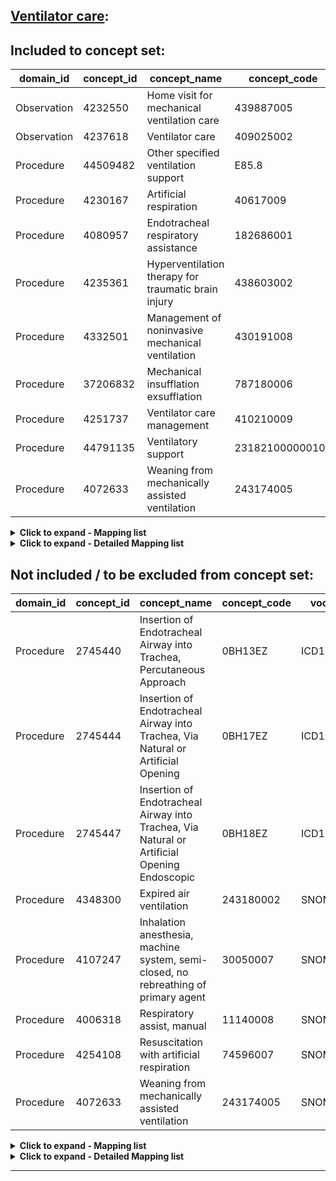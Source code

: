 ## [Ventilator care](https://github.com/OHDSI/Covid-19/blob/vocabularies_for_phenotypes/Vocabulary/sql/phenotypes/Ventilator%20care):

## Included to concept set:
|domain_id|concept_id|concept_name|concept_code|voc_id
|---|---|---|---|---|
Observation|4232550|Home visit for mechanical ventilation care|439887005|SNOMED
Observation|4237618|Ventilator care|409025002|SNOMED
Procedure|44509482|Other specified ventilation support|E85.8|OPCS4
Procedure|4230167|Artificial respiration|40617009|SNOMED
Procedure|4080957|Endotracheal respiratory assistance|182686001|SNOMED
Procedure|4235361|Hyperventilation therapy for traumatic brain injury|438603002|SNOMED
Procedure|4332501|Management of noninvasive mechanical ventilation|430191008|SNOMED
Procedure|37206832|Mechanical insufflation exsufflation|787180006|SNOMED
Procedure|4251737|Ventilator care management|410210009|SNOMED
Procedure|44791135|Ventilatory support|231821000000109|SNOMED
Procedure|4072633|Weaning from mechanically assisted ventilation|243174005|SNOMED


<details><summary><strong>Click to expand - Mapping list</strong></summary>
<p>

|domain_id|concept_id|concept_name|voc_id|source_voc_id|source_code
|---|---|---|---|---|---|
Observation|4165535|Continuous positive airway pressure ventilation treatment|SNOMED|Read|8724.00; Z6M1.11; Z6M1.12; Z6M1200
Observation|4055262|Dual pressure spontaneous ventilation support|SNOMED|Read|8725.00; Z6M3.00; Z6M3.13
Observation|4042360|Intermittent CPAP|SNOMED|Read|Z6M1100
Observation|4039924|Nasal ventilation therapy|SNOMED|Read|Z6M4.00
Procedure|2008009|Continuous invasive mechanical ventilation for 96 consecutive hours or more|ICD9Proc|ICD9ProcCN|96.72; 96.7200; 96.7201
Procedure|2008008|Continuous invasive mechanical ventilation for less than 96 consecutive hours|ICD9Proc|ICD9ProcCN|96.71; 96.7100; 96.7101
Procedure|2008007|Continuous invasive mechanical ventilation of unspecified duration|ICD9Proc|ICD9ProcCN|96.70; 96.7000
Procedure|2008006|Other continuous invasive mechanical ventilation|ICD9Proc|ICD9ProcCN|96.7
Procedure|4173351|Apneic oxygenation|SNOMED|Read|Z6J2.00
Procedure|4230167|Artificial respiration|SNOMED|Read|872..00; 8721.00; 872..12; 872Z.00; 8734.00
Procedure|4139542|Bag valve mask ventilation|SNOMED|OPCS4|E85.4
Procedure|4139542|Bag valve mask ventilation|SNOMED|Read|7458300
Procedure|4080957|Endotracheal respiratory assistance|SNOMED|Read|8722.00
Procedure|4057263|Intermittent positive pressure ventilation|SNOMED|Read|872..11; 8723.00
Procedure|44790095|Invasive ventilation|SNOMED|OPCS4|E85.1
Procedure|44790095|Invasive ventilation|SNOMED|Read|7458000
Procedure|4072514|Lung inflation by intermittent compression of reservoir bag|SNOMED|Read|Z6H1.00; Z6H1.11
Procedure|4039925|Manual hyperinflation|SNOMED|Read|Z6H2.00
Procedure|4285807|Mouth-to-mouth resuscitation|SNOMED|Read|8732.00
Procedure|4177224|Noninvasive ventilation|SNOMED|ICD9Proc|93.90
Procedure|4177224|Noninvasive ventilation|SNOMED|ICD9ProcCN|93.90; 93.9000; 93.9001
Procedure|4177224|Noninvasive ventilation|SNOMED|OPCS4|E85.2
Procedure|4177224|Noninvasive ventilation|SNOMED|Read|7458100
Procedure|4006318|Respiratory assist, manual|SNOMED|Read|Z6H..00; Z6H..11; Z6H..12; Z6H..13
Procedure|44791135|Ventilatory support|SNOMED|OPCS4|Y73.3
Procedure|44791135|Ventilatory support|SNOMED|Read|7M36300
Procedure|4072633|Weaning from mechanically assisted ventilation|SNOMED|ICD9CM|V46.13


</p>
</details>

<details><summary><strong>Click to expand - Detailed Mapping list</strong></summary>
<p>

|source_code_description|source_code|source_voc_id|concept_id|concept_name|concept_code|concept_class_id|domain_id|voc_id
|---|---|---|---|---|---|---|---|---|
Invasive ventilation|7458000|Read|44790095|Invasive ventilation|226471000000101|Procedure|Procedure|SNOMED
Non-invasive ventilation|7458100|Read|4177224|Noninvasive ventilation|428311008|Procedure|Procedure|SNOMED
Bag valve mask ventilation|7458300|Read|4139542|Bag valve mask ventilation|425447009|Procedure|Procedure|SNOMED
Ventilatory support|7M36300|Read|44791135|Ventilatory support|231821000000109|Procedure|Procedure|SNOMED
Mechanical assistance to resp.|872..00|Read|4230167|Artificial respiration|40617009|Procedure|Procedure|SNOMED
Mechanical ventilation|8721.00|Read|4230167|Artificial respiration|40617009|Procedure|Procedure|SNOMED
Intermit.pos.pres.vent.|872..11|Read|4057263|Intermittent positive pressure ventilation|182687005|Procedure|Procedure|SNOMED
Ventilation-mechanical|872..12|Read|4230167|Artificial respiration|40617009|Procedure|Procedure|SNOMED
Endotracheal resp. assistance|8722.00|Read|4080957|Endotracheal respiratory assistance|182686001|Procedure|Procedure|SNOMED
Intermitt.positive pres.resp.|8723.00|Read|4057263|Intermittent positive pressure ventilation|182687005|Procedure|Procedure|SNOMED
CPAP - Continuous positive airways pressure|8724.00|Read|4165535|Continuous positive airway pressure ventilation treatment|47545007|Procedure|Observation|SNOMED
Bi-level positive airways pressure therapy|8725.00|Read|4055262|Dual pressure spontaneous ventilation support|243142003|Procedure|Observation|SNOMED
Mechanical resp. assist. NOS|872Z.00|Read|4230167|Artificial respiration|40617009|Procedure|Procedure|SNOMED
Mouth to mouth ventilation|8732.00|Read|4285807|Mouth-to-mouth resuscitation|37113006|Procedure|Procedure|SNOMED
Artificial respiration|8734.00|Read|4230167|Artificial respiration|40617009|Procedure|Procedure|SNOMED
Non-invasive mechanical ventilation|93.90|ICD9Proc|4177224|Noninvasive ventilation|428311008|Procedure|Procedure|SNOMED
Non-invasive mechanical ventilation|93.90|ICD9ProcCN|4177224|Noninvasive ventilation|428311008|Procedure|Procedure|SNOMED
Non-invasive mechanical ventilation|93.9000|ICD9ProcCN|4177224|Noninvasive ventilation|428311008|Procedure|Procedure|SNOMED
Continuous positive airway pressure (CPAP) (machine translation)|93.9001|ICD9ProcCN|4177224|Noninvasive ventilation|428311008|Procedure|Procedure|SNOMED
Other continuous invasive mechanical ventilation|96.7|ICD9ProcCN|2008006|Other continuous invasive mechanical ventilation|96.7|3-dig nonbill code|Procedure|ICD9Proc
Continuous invasive mechanical ventilation of unspecified duration|96.70|ICD9ProcCN|2008007|Continuous invasive mechanical ventilation of unspecified duration|96.70|4-dig billing code|Procedure|ICD9Proc
Continuous invasive mechanical ventilation of unspecified duration|96.7000|ICD9ProcCN|2008007|Continuous invasive mechanical ventilation of unspecified duration|96.70|4-dig billing code|Procedure|ICD9Proc
Continuous invasive mechanical ventilation for less than 96 consecutive hours|96.71|ICD9ProcCN|2008008|Continuous invasive mechanical ventilation for less than 96 consecutive hours|96.71|4-dig billing code|Procedure|ICD9Proc
Continuous invasive mechanical ventilation for less than 96 consecutive hours|96.7100|ICD9ProcCN|2008008|Continuous invasive mechanical ventilation for less than 96 consecutive hours|96.71|4-dig billing code|Procedure|ICD9Proc
Ventilator treatment [less than 96 hours] (machine translation)|96.7101|ICD9ProcCN|2008008|Continuous invasive mechanical ventilation for less than 96 consecutive hours|96.71|4-dig billing code|Procedure|ICD9Proc
Continuous invasive mechanical ventilation for 96 consecutive hours or more|96.72|ICD9ProcCN|2008009|Continuous invasive mechanical ventilation for 96 consecutive hours or more|96.72|4-dig billing code|Procedure|ICD9Proc
Continuous invasive mechanical ventilation for 96 consecutive hours or more|96.7200|ICD9ProcCN|2008009|Continuous invasive mechanical ventilation for 96 consecutive hours or more|96.72|4-dig billing code|Procedure|ICD9Proc
Ventilator Treatment [not less than 96 hours] (machine translation)|96.7201|ICD9ProcCN|2008009|Continuous invasive mechanical ventilation for 96 consecutive hours or more|96.72|4-dig billing code|Procedure|ICD9Proc
Invasive ventilation|E85.1|OPCS4|44790095|Invasive ventilation|226471000000101|Procedure|Procedure|SNOMED
Non-invasive ventilation NEC|E85.2|OPCS4|4177224|Noninvasive ventilation|428311008|Procedure|Procedure|SNOMED
Bag valve mask ventilation|E85.4|OPCS4|4139542|Bag valve mask ventilation|425447009|Procedure|Procedure|SNOMED
Encounter for weaning from respirator [ventilator]|V46.13|ICD9CM|4072633|Weaning from mechanically assisted ventilation|243174005|Procedure|Procedure|SNOMED
Ventilatory support|Y73.3|OPCS4|44791135|Ventilatory support|231821000000109|Procedure|Procedure|SNOMED
Manually assisted breathing|Z6H..00|Read|4006318|Respiratory assist, manual|11140008|Procedure|Procedure|SNOMED
Lung inflation by intermittent compression of reservoir bag|Z6H1.00|Read|4072514|Lung inflation by intermittent compression of reservoir bag|243140006|Procedure|Procedure|SNOMED
Hand ventilation|Z6H..11|Read|4006318|Respiratory assist, manual|11140008|Procedure|Procedure|SNOMED
Hand bagging|Z6H1.11|Read|4072514|Lung inflation by intermittent compression of reservoir bag|243140006|Procedure|Procedure|SNOMED
Manual ventilation|Z6H..12|Read|4006318|Respiratory assist, manual|11140008|Procedure|Procedure|SNOMED
Hand ventilation - bagging|Z6H..13|Read|4006318|Respiratory assist, manual|11140008|Procedure|Procedure|SNOMED
Manual hyperinflation|Z6H2.00|Read|4039925|Manual hyperinflation|229313004|Procedure|Procedure|SNOMED
Apnoeic oxygenation|Z6J2.00|Read|4173351|Apneic oxygenation|276732005|Procedure|Procedure|SNOMED
Intermittent CPAP|Z6M1100|Read|4042360|Intermittent CPAP|229308003|Procedure|Observation|SNOMED
CPAP - Continuous positive airways pressure|Z6M1.11|Read|4165535|Continuous positive airway pressure ventilation treatment|47545007|Procedure|Observation|SNOMED
Continuous positive airways pressure therapy|Z6M1.12|Read|4165535|Continuous positive airway pressure ventilation treatment|47545007|Procedure|Observation|SNOMED
Continuous CPAP|Z6M1200|Read|4165535|Continuous positive airway pressure ventilation treatment|47545007|Procedure|Observation|SNOMED
Dual pressure spontaneous ventilation support|Z6M3.00|Read|4055262|Dual pressure spontaneous ventilation support|243142003|Procedure|Observation|SNOMED
BIPAB - Bi-level positive airways pressure therapy|Z6M3.13|Read|4055262|Dual pressure spontaneous ventilation support|243142003|Procedure|Observation|SNOMED
Nasal ventilation therapy|Z6M4.00|Read|4039924|Nasal ventilation therapy|229312009|Procedure|Observation|SNOMED

</p>
</details>


## Not included / to be excluded from concept set:
|domain_id|concept_id|concept_name|concept_code|voc_id|comment
|---|---|---|---|---|---|
Procedure|2745440|Insertion of Endotracheal Airway into Trachea, Percutaneous Approach|0BH13EZ|ICD10PCS
Procedure|2745444|Insertion of Endotracheal Airway into Trachea, Via Natural or Artificial Opening|0BH17EZ|ICD10PCS
Procedure|2745447|Insertion of Endotracheal Airway into Trachea, Via Natural or Artificial Opening Endoscopic|0BH18EZ|ICD10PCS
Procedure|4348300|Expired air ventilation|243180002|SNOMED
Procedure|4107247|Inhalation anesthesia, machine system, semi-closed, no rebreathing of primary agent|30050007|SNOMED
Procedure|4006318|Respiratory assist, manual|11140008|SNOMED
Procedure|4254108|Resuscitation with artificial respiration|74596007|SNOMED
Procedure|4072633|Weaning from mechanically assisted ventilation|243174005|SNOMED


<details><summary><strong>Click to expand - Mapping list</strong></summary>
<p>

|domain_id|concept_id|concept_name|voc_id|source_voc_id|source_code
|---|---|---|---|---|---|
Procedure|4139542|Bag valve mask ventilation|SNOMED|OPCS4|E85.4
Procedure|4139542|Bag valve mask ventilation|SNOMED|Read|7458300
Procedure|4072514|Lung inflation by intermittent compression of reservoir bag|SNOMED|Read|Z6H1.00; Z6H1.11
Procedure|4039925|Manual hyperinflation|SNOMED|Read|Z6H2.00
Procedure|4285807|Mouth-to-mouth resuscitation|SNOMED|Read|8732.00
Procedure|4006318|Respiratory assist, manual|SNOMED|Read|Z6H..00; Z6H..11; Z6H..12; Z6H..13
Procedure|4072633|Weaning from mechanically assisted ventilation|SNOMED|ICD9CM|V46.13


</p>
</details>

<details><summary><strong>Click to expand - Detailed Mapping list</strong></summary>
<p>

|source_code_description|source_code|source_voc_id|concept_id|concept_name|concept_code|concept_class_id|domain_id|voc_id
|---|---|---|---|---|---|---|---|---|
Bag valve mask ventilation|7458300|Read|4139542|Bag valve mask ventilation|425447009|Procedure|Procedure|SNOMED
Mouth to mouth ventilation|8732.00|Read|4285807|Mouth-to-mouth resuscitation|37113006|Procedure|Procedure|SNOMED
Bag valve mask ventilation|E85.4|OPCS4|4139542|Bag valve mask ventilation|425447009|Procedure|Procedure|SNOMED
Encounter for weaning from respirator [ventilator]|V46.13|ICD9CM|4072633|Weaning from mechanically assisted ventilation|243174005|Procedure|Procedure|SNOMED
Manually assisted breathing|Z6H..00|Read|4006318|Respiratory assist, manual|11140008|Procedure|Procedure|SNOMED
Lung inflation by intermittent compression of reservoir bag|Z6H1.00|Read|4072514|Lung inflation by intermittent compression of reservoir bag|243140006|Procedure|Procedure|SNOMED
Hand ventilation|Z6H..11|Read|4006318|Respiratory assist, manual|11140008|Procedure|Procedure|SNOMED
Hand bagging|Z6H1.11|Read|4072514|Lung inflation by intermittent compression of reservoir bag|243140006|Procedure|Procedure|SNOMED
Manual ventilation|Z6H..12|Read|4006318|Respiratory assist, manual|11140008|Procedure|Procedure|SNOMED
Hand ventilation - bagging|Z6H..13|Read|4006318|Respiratory assist, manual|11140008|Procedure|Procedure|SNOMED
Manual hyperinflation|Z6H2.00|Read|4039925|Manual hyperinflation|229313004|Procedure|Procedure|SNOMED


</p>
</details>



***
